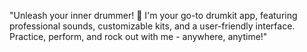 "Unleash your inner drummer! 🥁 I'm your go-to drumkit app, featuring professional sounds, customizable kits, and a user-friendly interface. Practice, perform, and rock out with me - anywhere, anytime!"
